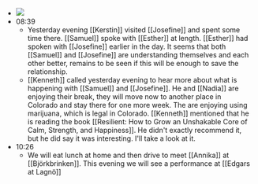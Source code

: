 - ![](https://firebasestorage.googleapis.com/v0/b/firescript-577a2.appspot.com/o/imgs%2Fapp%2FDavidsroam%2FaEZ8LUrCiU.png?alt=media&token=70098fdf-61b8-4bfe-936a-226f87bf7c4a)
- 08:39
    - Yesterday evening [[Kerstin]] visited [[Josefine]] and spent some time there. [[Samuel]] spoke with [[Esther]] at length. [[Esther]] had spoken with [[Josefine]] earlier in the day. It seems that both [[Samuel]] and [[Josefine]] are understanding themselves and each other better, remains to be seen if this will be enough to save the relationship.
    - [[Kenneth]] called yesterday evening to hear more about what is happening with [[Samuel]] and [[Josefine]]. He and [[Nadia]] are enjoying their break, they will move now to another place in Colorado and stay there for one more week. The are enjoying using marijuana, which is legal in Colorado. [[Kenneth]] mentioned that he is reading the book [[Resilient: How to Grow an Unshakable Core of Calm, Strength, and Happiness]]. He didn't exactly recommend it, but he did say it was interesting. I'll take a look at it.
- 10:26
    - We will eat lunch at home and then drive to meet [[Annika]] at [[Björkbrinken]]. This evening we will see a performance at [[Edgars at Lagnö]]
